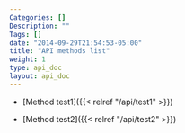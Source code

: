 ```yaml
---
Categories: []
Description: ""
Tags: []
date: "2014-09-29T21:54:53-05:00"
title: "API methods list"
weight: 1
type: api_doc
layout: api_doc
---
```


* [Method test1]({{< relref "/api/test1" >}})
- [Method test2]({{< relref "/api/test2" >}})

